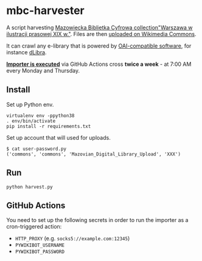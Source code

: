 # mbc-harvester

A script harvesting [Mazowiecka Biblietka Cyfrowa collection"Warszawa w ilustracji prasowej XIX w."](http://mbc.cyfrowemazowsze.pl/dlibra/collectiondescription?dirids=231). Files are then [uploaded on Wikimedia Commons](https://commons.wikimedia.org/wiki/Special:Contributions/Mazovian_Digital_Library_Upload).

It can crawl any e-library that is powered by [OAI-compatible software](https://www.openarchives.org/), for instance [dLibra](https://dingo.psnc.pl/dlibra/).

[**Importer is executed**](https://github.com/wikimedia-pl/mbc-importer/actions/workflows/do-import.yml) via GitHub Actions cross **twice a week** - at 7:00 AM every Monday and Thursday.

## Install

Set up Python env.

```
virtualenv env -ppython38
. env/bin/activate
pip install -r requirements.txt
```

Set up account that will used for uploads.

```
$ cat user-password.py 
('commons', 'commons', 'Mazovian_Digital_Library_Upload', 'XXX')
```

## Run

```
python harvest.py
```

## GitHub Actions

You need to set up the following secrets in order to run the importer as a cron-triggered action:

* `HTTP_PROXY` (e.g. `socks5://example.com:12345`)
* `PYWIKIBOT_USERNAME`
* `PYWIKIBOT_PASSWORD`
